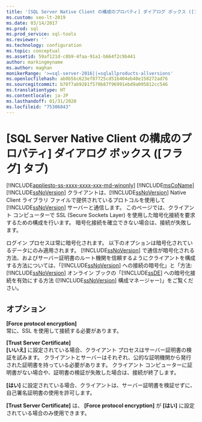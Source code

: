 ```yaml
---
title: '[SQL Server Native Client の構成のプロパティ] ダイアログ ボックス ([フラグ] タブ)'
ms.custom: seo-lt-2019
ms.date: 03/14/2017
ms.prod: sql
ms.prod_service: sql-tools
ms.reviewer: ''
ms.technology: configuration
ms.topic: conceptual
ms.assetid: 59af121d-c8b9-4faa-91a1-b664f2c9b441
author: markingmyname
ms.author: maghan
monikerRange: '>=sql-server-2016||=sqlallproducts-allversions'
ms.openlocfilehash: ab0b5bc623ef87725cd51b404eb40e158272ad76
ms.sourcegitcommit: b78f7ab9281f570b87f96991ebd9a095812cc546
ms.translationtype: HT
ms.contentlocale: ja-JP
ms.lasthandoff: 01/31/2020
ms.locfileid: "75306843"
---
```

# <a name="sql-server-native-client-configuration-properties-flags-tab"></a>[SQL Server Native Client の構成のプロパティ] ダイアログ ボックス ([フラグ] タブ)
[!INCLUDE[appliesto-ss-xxxx-xxxx-xxx-md-winonly](../../includes/appliesto-ss-xxxx-xxxx-xxx-md-winonly.md)]
  [!INCLUDE[msCoName](../../includes/msconame-md.md)] [!INCLUDE[ssNoVersion](../../includes/ssnoversion-md.md)] クライアントは、[!INCLUDE[ssNoVersion](../../includes/ssnoversion-md.md)] Native Client ライブラリ ファイルで提供されているプロトコルを使用して [!INCLUDE[ssNoVersion](../../includes/ssnoversion-md.md)] サーバーと通信します。 このページでは、クライアント コンピューターで SSL (Secure Sockets Layer) を使用した暗号化接続を要求するための構成を行います。 暗号化接続を確立できない場合は、接続が失敗します。  
  
 ログイン プロセスは常に暗号化されます。 以下のオプションは暗号化されているデータにのみ適用されます。 [!INCLUDE[ssNoVersion](../../includes/ssnoversion-md.md)] で通信が暗号化される方法、およびサーバー証明書のルート機関を信頼するようにクライアントを構成する方法については、「[!INCLUDE[ssNoVersion](../../includes/ssnoversion-md.md)] への接続の暗号化」と「方法: [!INCLUDE[ssNoVersion](../../includes/ssnoversion-md.md)] オンライン ブックの「[!INCLUDE[ssDE](../../includes/ssde-md.md)] への暗号化接続を有効にする方法 ([!INCLUDE[ssNoVersion](../../includes/ssnoversion-md.md)] 構成マネージャー)」をご覧ください。  
  
## <a name="options"></a>オプション  
 **[Force protocol encryption]**  
 常に、SSL を使用して接続する必要があります。  
  
 **[Trust Server Certificate]**  
 **[いいえ]** に設定されている場合、クライアント プロセスはサーバー証明書の検証を試みます。 クライアントとサーバーはそれぞれ、公的な証明機関から発行された証明書を持っている必要があります。 クライアント コンピューターに証明書がない場合や、証明書の検証が失敗した場合は、接続が終了します。  
  
 **[はい]** に設定されている場合、クライアントは、サーバー証明書を検証せずに、自己署名証明書の使用を許可します。  
  
 **[Trust Server Certificate]** は、 **[Force protocol encryption]** が **[はい]** に設定されている場合のみ使用できます。  
  
  
